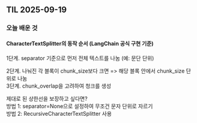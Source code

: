 ## TIL 2025-09-19

### 오늘 배운 것

#### CharacterTextSplitter의 동작 순서 (LangChain 공식 구현 기준)
1단계. separator 기준으로 먼저 전체 텍스트를 나눔 (예: 문단 단위)

2단계. 나눠진 각 블록이 chunk_size보다 크면 => 해당 블록 안에서 chunk_size 단위로 나눔
<br/>
3단계. chunk_overlap을 고려하여 청크를 생성

 제대로 된 상한선을 보장하고 싶다면?
 <br/>
 방법 1: separator=None으로 설정하여 무조건 문자 단위로 자르기
 <br/>
 방법 2: RecursiveCharacterTextSplitter 사용